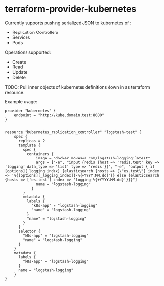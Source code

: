 # terraform-provider-kubernetes

Currently supports pushing serialized JSON to kubernetes of :
 * Replication Controllers
 * Services
 * Pods

Operations supported:
 * Create
 * Read
 * Update
 * Delete

TODO: Pull inner objects of kubernetes definitions down in as terraform resource.

Example usage:

```
provider "kubernetes" {
    endpoint = "http://kube.domain.test:8080"
}


resource "kubernetes_replication_controller" "logstash-test" {
    spec {
      replicas = 2
      template {
        spec {
          containers {
              image = "docker.moveaws.com/logstash-logging:latest"
              args = ["-e", "input {redis {host => 'redis.test' key => 'logging' data_type => 'list' type => 'redis'}}", "-e", "output { if [options][_logging_index] {elasticsearch {hosts => [\"es.test\"] index => '%{[options][_logging_index]}-%{+YYYY.MM.dd}'}} else {elasticsearch {hosts => ['es.test'] index => 'logging-%{+YYYY.MM.dd}'}}}"]
              name = "logstash-logging"
            }
        }
        metadata {
          labels {
            "k8s-app" = "logstash-logging"
            "name" = "logstash-logging"
          }
          "name" = "logstash-logging"
        }
      }
      selector {
        "k8s-app" = "logstash-logging"
        "name" = "logstash-logging"
      }
    }
    metadata {
      labels {
        "k8s-app" = "logstash-logging"
      }
      name = "logstash-logging"
    }
}
```

